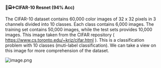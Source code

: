 **🚖🚍✈CIFAR-10 Resnet (94% Acc)**

The CIFAR-10 dataset contains 60,000 color images of 32 x 32 pixels in 3 channels divided into 10 classes. 
Each class contains 6,000 images. The training set contains 50,000 images, while the test sets provides 10,000 images. This image taken from the CIFAR repository ( https://www.cs.toronto.edu/~kriz/cifar.html ). This is a classification problem with 10 classes (muti-label classification). We can take a view on this image for more comprehension of the dataset.

![image.png](https://miro.medium.com/v2/resize:fit:640/format:webp/1*r8S5tF_6naagKOnlIcGXoQ.png)
